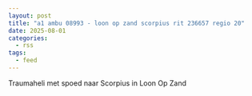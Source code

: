 ```yaml
---
layout: post
title: "a1 ambu 08993 - loon op zand scorpius rit 236657 regio 20"
date: 2025-08-01
categories: 
  - rss
tags: 
  - feed
---
```


Traumaheli met spoed naar Scorpius in Loon Op Zand
